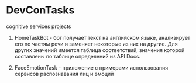 # DevConTasks
cognitive services projects

1. HomeTaskBot - бот получает текст на английском языке, анализирует его по частям речи и заменяет некоторые из них на другие.
   Для других значений имеется таблица соответствий, значения которой составлены по таблице определений из API Docs.

2. FaceEmotionTask - приложение с примерами использования сервисов распознавания лиц и эмоций
